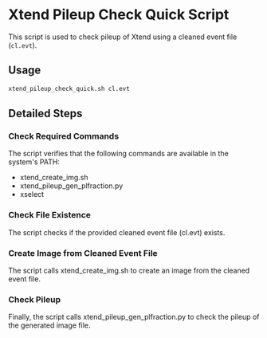 # Xtend Pileup Check Quick Script

This script is used to check pileup of Xtend using a cleaned event file (`cl.evt`).

## Usage

```sh
xtend_pileup_check_quick.sh cl.evt
```

## Detailed Steps

### Check Required Commands

The script verifies that the following commands are available in the system's PATH:
- xtend_create_img.sh
- xtend_pileup_gen_plfraction.py
- xselect

### Check File Existence

The script checks if the provided cleaned event file (cl.evt) exists.

### Create Image from Cleaned Event File

The script calls xtend_create_img.sh to create an image from the cleaned event file.


### Check Pileup

Finally, the script calls xtend_pileup_gen_plfraction.py to check the pileup of the generated image file.
